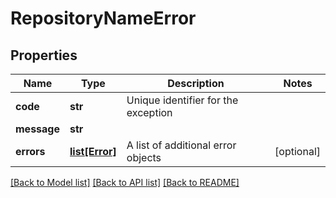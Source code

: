 # RepositoryNameError

## Properties
Name | Type | Description | Notes
------------ | ------------- | ------------- | -------------
**code** | **str** | Unique identifier for the exception | 
**message** | **str** |  | 
**errors** | [**list[Error]**](Error.md) | A list of additional error objects | [optional] 

[[Back to Model list]](../README.md#documentation-for-models) [[Back to API list]](../README.md#documentation-for-api-endpoints) [[Back to README]](../README.md)


